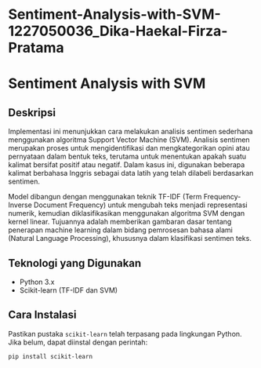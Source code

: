 # Sentiment-Analysis-with-SVM-1227050036_Dika-Haekal-Firza-Pratama

# Sentiment Analysis with SVM

## Deskripsi

Implementasi ini menunjukkan cara melakukan analisis sentimen sederhana menggunakan algoritma Support Vector Machine (SVM). Analisis sentimen merupakan proses untuk mengidentifikasi dan mengkategorikan opini atau pernyataan dalam bentuk teks, terutama untuk menentukan apakah suatu kalimat bersifat positif atau negatif. Dalam kasus ini, digunakan beberapa kalimat berbahasa Inggris sebagai data latih yang telah dilabeli berdasarkan sentimen.

Model dibangun dengan menggunakan teknik TF-IDF (Term Frequency-Inverse Document Frequency) untuk mengubah teks menjadi representasi numerik, kemudian diklasifikasikan menggunakan algoritma SVM dengan kernel linear. Tujuannya adalah memberikan gambaran dasar tentang penerapan machine learning dalam bidang pemrosesan bahasa alami (Natural Language Processing), khususnya dalam klasifikasi sentimen teks.

## Teknologi yang Digunakan

- Python 3.x
- Scikit-learn (TF-IDF dan SVM)

## Cara Instalasi

Pastikan pustaka `scikit-learn` telah terpasang pada lingkungan Python. Jika belum, dapat diinstal dengan perintah:

```bash
pip install scikit-learn
